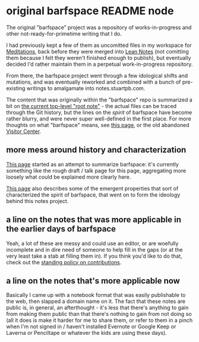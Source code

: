 # original barfspace README node

The original "barfspace" project was a repository of works-in-progress and other not-ready-for-primetime writing that I do.

I had previously kept a few of them as uncomitted files in my workspace for [Meditations][], back before they were merged into [Lean Notes][] (not comitting them because I felt they weren't finished enough to publish), but eventually decided I'd rather maintain them in a perpetual work-in-progress repository.

From there, the barfspace project went through a few idological shifts and mutations, and was eventually reworked and combined with a bunch of pre-existing writings to amalgamate into notes.stuartpb.com.

The content that was originally within the "barfspace" repo is summarized a bit on [the current top-level "root note"][root] - the actual files can be traced through the Git history, but the lines on the *spirit* of barfspace have become rather blurry, and were never super well-defined in the first place. For more thoughts on what "barfspace" means, see [this page][name explainer], or the old abandoned [Visitor Center][].

[root]: 81cde66e-d238-4fc1-8381-648a3f90537d.md
[name explainer]: f5d72b81-ccb9-45d0-8029-be70895f65ca.md
[Visitor Center]: 434dd429-b16d-4924-996f-aaf2ebff29ef.md

## more mess around history and characterization

[This page][history] started as an attempt to summarize barfspace: it's currently something like the rough draft / talk page for this page, aggregating more loosely what could be explained more clearly here.

[history]: 0621dc44-9276-47ef-877b-56756163e04f.md

[This page][EBSB] also describes some of the emergent properties that sort of characterized the spirit of barfspace, that went on to form the ideology behind this notes project.

[EBSB]: 5675d6ea-59ed-4bc1-9c27-d1e3508ee95b.md

## a line on the notes that was more applicable in the earlier days of barfspace

Yeah, a lot of these are messy and could use an editor, or are woefully incomplete and in dire need of someone to help fill in the gaps (or at the very least take a stab at filling them in). If you think you'd like to do that, check out the [standing policy on contributions][contributions].

[Lean Notes]: f00c3d23-8848-4bb4-8d7a-d009f7344374.md
[Meditations]: 8f2359ae-186f-4878-b5e5-33f3c177e6fc.md
[contributions]: 5b5e1a92-bd30-4827-9196-48a9c07c165a.md

## a line on the notes that's more applicable now

Basically I came up with a notebook format that was easily publishable to the web, then slapped a domain name on it. The fact that these notes are public is, in general, an afterthought - it's less that there's anything to gain from making them public than that there's nothing to gain from not doing so (all it does is make it harder for me to share them, or refer to them in a pinch when I'm not signed in / haven't installed Evernote or Google Keep or Laverna or Penciltape or whatever the kids are using these days).
